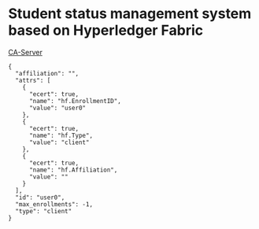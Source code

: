 # Student status management system based on Hyperledger Fabric

[CA-Server](https://github.com/hyperledger/fabric-samples/blob/main/test-network/organizations/fabric-ca/registerEnroll.sh)

```
{
  "affiliation": "",
  "attrs": [
    {
      "ecert": true,
      "name": "hf.EnrollmentID",
      "value": "user0"
    },
    {
      "ecert": true,
      "name": "hf.Type",
      "value": "client"
    },
    {
      "ecert": true,
      "name": "hf.Affiliation",
      "value": ""
    }
  ],
  "id": "user0",
  "max_enrollments": -1,
  "type": "client"
}
```

